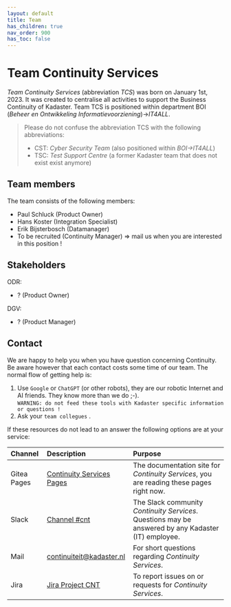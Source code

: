 ```yaml
---
layout: default
title: Team
has_children: true
nav_order: 900
has_toc: false
---
```


# Team Continuity Services
*Team Continuity Services* (abbreviation *TCS*) was born on January 1st, 2023. It was created to centralise all activities to support the Business Continuity of Kadaster. Team TCS is positioned within department BOI (*Beheer en Ontwikkeling Informatievoorziening*)->*IT4ALL*.
 
>Please do not confuse the abbreviation TCS with the following abbreviations:  
>- CST: *Cyber Security Team* (also positioned within *BOI->IT4ALL*)  
>- TSC: *Test Support Centre* (a former Kadaster team that does not exist exist anymore)  

## Team members
The team consists of the following members:

- Paul Schluck (Product Owner)
- Hans Koster (Integration Specialist)
- Erik Bijsterbosch (Datamanager)
- To be recruited (Continuity Manager) => mail us when you are interested in this position !

## Stakeholders
ODR:
- ? (Product Owner)

DGV:
- ? (Product Manager)

## Contact
We are happy to help you when you have question concerning Continuity. Be aware however that each contact costs some time of our team. The normal flow of getting help is:

1. Use `Google` or `ChatGPT` (or other robots), they are our robotic Internet and AI friends. They know more than we do ;-).  
`WARNING: do not feed these tools with Kadaster specific information or questions !`
1. Ask your `team collegues` .

If these resources do not lead to an answer the following options are at your service:

|  Channel | Description | Purpose |
|:-------- |:---------- |:------- |
| Gitea Pages | [Continuity Services Pages] | The documentation site for *Continuity Services*, you are reading these pages right now. |
| Slack | [Channel #cnt] | The Slack community *Continuity Services*. Questions may be answered by any Kadaster (IT) employee. |
| Mail | [continuiteit@kadaster.nl](mailto:continuiteit@kadaster.nl) | For short questions regarding *Continuity Services*. |
| Jira | [Jira Project CNT] | To report issues on or requests for *Continuity Services*. |

[Continuity Services Pages]: https://docs.kadaster.nl/cnt/docs
[Channel #cnt]: https://kadaster-it.slack.com/archives/C04KB15UBMK
[Jira Project CNT]: https://dev.kadaster.nl/jira/projects/CNT
